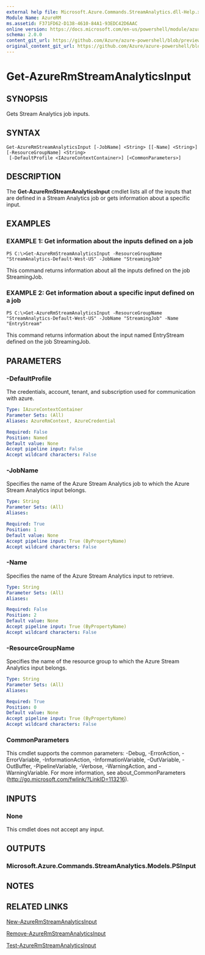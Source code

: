 ```yaml
---
external help file: Microsoft.Azure.Commands.StreamAnalytics.dll-Help.xml
Module Name: AzureRM
ms.assetid: F371FD62-D138-4610-84A1-93EDC42D6AAC
online version: https://docs.microsoft.com/en-us/powershell/module/azurerm.streamanalytics/get-azurermstreamanalyticsinput
schema: 2.0.0
content_git_url: https://github.com/Azure/azure-powershell/blob/preview/src/ResourceManager/StreamAnalytics/Commands.StreamAnalytics/help/Get-AzureRmStreamAnalyticsInput.md
original_content_git_url: https://github.com/Azure/azure-powershell/blob/preview/src/ResourceManager/StreamAnalytics/Commands.StreamAnalytics/help/Get-AzureRmStreamAnalyticsInput.md
---
```


# Get-AzureRmStreamAnalyticsInput

## SYNOPSIS
Gets Stream Analytics job inputs.

## SYNTAX

```
Get-AzureRmStreamAnalyticsInput [-JobName] <String> [[-Name] <String>] [-ResourceGroupName] <String>
 [-DefaultProfile <IAzureContextContainer>] [<CommonParameters>]
```

## DESCRIPTION
The **Get-AzureRmStreamAnalyticsInput** cmdlet lists all of the inputs that are defined in a Stream Analytics job or gets information about a specific input.

## EXAMPLES

### EXAMPLE 1: Get information about the inputs defined on a job
```
PS C:\>Get-AzureRmStreamAnalyticsInput -ResourceGroupName "StreamAnalytics-Default-West-US" -JobName "StreamingJob"
```

This command returns information about all the inputs defined on the job StreamingJob.

### EXAMPLE 2: Get information about a specific input defined on a job
```
PS C:\>Get-AzureRmStreamAnalyticsInput -ResourceGroupName "StreamAnalytics-Default-West-US" -JobName "StreamingJob" -Name "EntryStream"
```

This command returns information about the input named EntryStream defined on the job StreamingJob.

## PARAMETERS

### -DefaultProfile
The credentials, account, tenant, and subscription used for communication with azure.

```yaml
Type: IAzureContextContainer
Parameter Sets: (All)
Aliases: AzureRmContext, AzureCredential

Required: False
Position: Named
Default value: None
Accept pipeline input: False
Accept wildcard characters: False
```

### -JobName
Specifies the name of the Azure Stream Analytics job to which the Azure Stream Analytics input belongs.

```yaml
Type: String
Parameter Sets: (All)
Aliases: 

Required: True
Position: 1
Default value: None
Accept pipeline input: True (ByPropertyName)
Accept wildcard characters: False
```

### -Name
Specifies the name of the Azure Stream Analytics input to retrieve.

```yaml
Type: String
Parameter Sets: (All)
Aliases: 

Required: False
Position: 2
Default value: None
Accept pipeline input: True (ByPropertyName)
Accept wildcard characters: False
```

### -ResourceGroupName
Specifies the name of the resource group to which the Azure Stream Analytics input belongs.

```yaml
Type: String
Parameter Sets: (All)
Aliases: 

Required: True
Position: 0
Default value: None
Accept pipeline input: True (ByPropertyName)
Accept wildcard characters: False
```

### CommonParameters
This cmdlet supports the common parameters: -Debug, -ErrorAction, -ErrorVariable, -InformationAction, -InformationVariable, -OutVariable, -OutBuffer, -PipelineVariable, -Verbose, -WarningAction, and -WarningVariable. For more information, see about_CommonParameters (<http://go.microsoft.com/fwlink/?LinkID=113216>).

## INPUTS

### None
This cmdlet does not accept any input.

## OUTPUTS

### Microsoft.Azure.Commands.StreamAnalytics.Models.PSInput

## NOTES

## RELATED LINKS

[New-AzureRmStreamAnalyticsInput](./New-AzureRmStreamAnalyticsInput.md)

[Remove-AzureRmStreamAnalyticsInput](./Remove-AzureRmStreamAnalyticsInput.md)

[Test-AzureRmStreamAnalyticsInput](./Test-AzureRmStreamAnalyticsInput.md)


